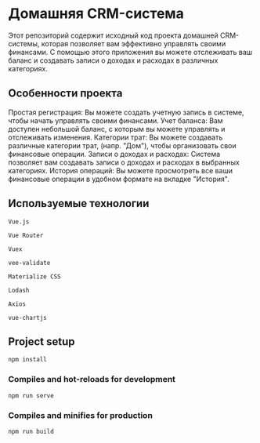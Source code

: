 # Домашняя CRM-система

Этот репозиторий содержит исходный код проекта домашней CRM-системы, которая позволяет вам эффективно управлять своими финансами. С помощью этого приложения вы можете отслеживать ваш баланс и создавать записи о доходах и расходах в различных категориях.

## Особенности проекта

Простая регистрация: Вы можете создать учетную запись в системе, чтобы начать управлять своими финансами.
Учет баланса: Вам доступен небольшой баланс, с которым вы можете управлять и отслеживать изменения.
Категории трат: Вы можете создавать различные категории трат, (напр. "Дом"), чтобы организовать свои финансовые операции.
Записи о доходах и расходах: Система позволяет вам создавать записи о доходах и расходах в выбранных категориях.
История операций: Вы можете просмотреть все ваши финансовые операции в удобном формате на вкладке "История".

## Используемые технологии
```
Vue.js
```

```
Vue Router
```

```
Vuex
```

```
vee-validate
```

```
Materialize CSS
```

```
Lodash
```

```
Axios
```

```
vue-chartjs
```

## Project setup
```
npm install
```

### Compiles and hot-reloads for development
```
npm run serve
```

### Compiles and minifies for production
```
npm run build
```

